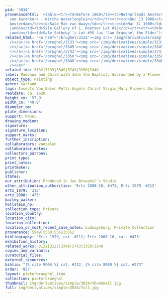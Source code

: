 ```yaml
---
pid: '3834'
provenancehtml: '<table><tr><td>Before 1968</td><td>Netherlands Amsterdam</td><td>Mozes
  van Aaronkerk - Kirche Waterlooplein</td></tr><tr><td>Dec 13 1968</td><td>Netherlands
  Amsterdam</td><td>Sale Mak van Waay</td></tr><tr><td>Mar 31 1969</td><td>England
  London</td><td>Sale Gallery of L. Koetser Lot #12</td></tr><tr><td>Dec 9 1987</td><td>England
  London</td><td>Sale Sotheby''s Lot #55 (as "Jan Brueghel the Elder")</td></tr></table>'
related_html: "<a href='/brughel/3132'><img src='/img/derivatives/simple/3132/thumbnail.jpg'
  /></a>|<a href='/brughel/3133'><img src='/img/derivatives/simple/3133/thumbnail.jpg'
  /></a>|<a href='/brughel/3349'><img src='/img/derivatives/simple/3349/thumbnail.jpg'
  /></a>|<a href='/brughel/3743'><img src='/img/derivatives/simple/3743/thumbnail.jpg'
  /></a>|<a href='/brughel/3350'><img src='/img/derivatives/simple/3350/thumbnail.jpg'
  /></a>|<a href='/brughel/3348'><img src='/img/derivatives/simple/3348/thumbnail.jpg'
  /></a>"
related_ids: 3132|3133|3349|3743|3350|3348
label: Madonna and Child with John the Baptist, Surrounded by a Flower Garland (London)
object_type: Painting
genre: Garland
tags: Insects Van_Balen Putti Angels Christ Virgin_Mary Flowers Garland
realdate: ca. 1620
height_cm: '57.9'
width_cm: '49.8'
diameter_cm:
plate_dimensions:
support: Panel
drawing_medium:
signature:
signature_location:
support_marks:
further_inscription:
collaborators: vanbalen
collaborator_notes:
collectors_patrons:
print_type:
print_notes:
printmaker:
publisher:
states:
our_attribution: Produced in Jan Brueghel's Studio
other_attribution_authorities: 'Ertz 2008-10, #473, Ertz 1979, #212'
ertz_1979: '212'
ertz_2008: '473'
bailey_walker:
hollstein_no:
collection_type: Private
location_country:
location_city:
location_collection:
location_or_most_recent_sale_notes: Ludwigsburg, Private Collection
provenance: 5549|5550|5551|5552
bibliography: 'Ertz 1979, cat. #212; Ertz 2008-10, cat. #473'
exhibition_history:
related_works: 3132|3133|3349|3743|3350|3348
copies_and_variants:
curatorial_files:
external_resources:
biblio: "{% cite 9004 %} cat. #212, {% cite 8900 %} cat. #473"
order: '857'
layout: pieterbrueghel_item
collection: pieterbrueghel
thumbnail: img/derivatives/simple/3834/thumbnail.jpg
full: img/derivatives/simple/3834/full.jpg
---
```

